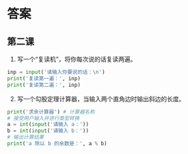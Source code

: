 # 答案

## 第二课

1. 写一个“复读机”，将你每次说的话复读两遍。

```python
inp = input('请输入你要说的话：\n')
print('复读第一遍：', inp)
print('复读第二遍：', inp)
```

2. 写一个勾股定理计算器，当输入两个直角边时输出斜边的长度。

```python
print('求余计算器') # 计算器名称
# 接受用户输入并进行类型转换
a = int(input('请输入 a：'))
b = int(input('请输入 b：'))
# 输出计算结果
print('a 除以 b 的余数是：', a % b)
```
